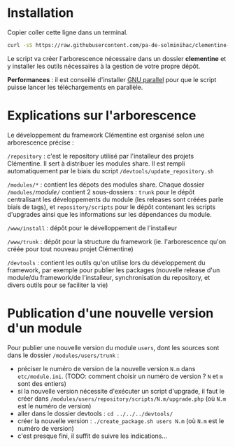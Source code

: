 Installation
===

Copier coller cette ligne dans un terminal.

```bash
curl -sS https://raw.githubusercontent.com/pa-de-solminihac/clementine-framework-devtools/master/init_devroot.sh -o init_devroot.sh && chmod u+x init_devroot.sh && ./init_devroot.sh
```

Le script va créer l'arborescence nécessaire dans un dossier __clementine__ et y installer les outils nécessaires à la gestion de votre propre dépôt.

__Performances__ : il est conseillé d'installer [GNU parallel](http://www.gnu.org/software/parallel/) pour que le script puisse lancer les téléchargements en parallèle.

Explications sur l'arborescence
===

Le développement du framework Clémentine est organisé selon une arborescence précise : 

```/repository``` : c'est le repository utilisé par l'installeur des projets Clémentine. Il sert à distribuer les modules share. Il est rempli automatiquement par le biais du script ```/devtools/update_repository.sh```

```/modules/*``` : contient les dépots des modules share. Chaque dossier `/modules/`_module_`/` contient 2 sous-dossiers : ```trunk``` pour le dépôt centralisant les développements du module (les releases sont créées parle biais de tags), et ```repository/scripts``` pour le dépôt contenant les scripts d'upgrades ainsi que les informations sur les dépendances du module. 

```/www/install``` : dépôt pour le dévelloppement de l'installeur

```/www/trunk``` : dépôt pour la structure du framework (ie. l'arborescence qu'on créée pour tout nouveau projet Clémentine)

```/devtools``` : contient les outils qu'on utilise lors du développement du framework, par exemple pour publier les packages (nouvelle release d'un module/du framework/de l'installeur, synchronisation du repository, et divers outils pour se faciliter la vie)

Publication d'une nouvelle version d'un module
===

Pour publier une nouvelle version du module ```users```, dont les sources sont dans le dossier ```/modules/users/trunk``` :

* préciser le numéro de version de la nouvelle version ```N.m``` dans ```etc/module.ini```. (TODO: comment choisir un numéro de version ? ```N``` et ```m``` sont des entiers)
* si la nouvelle version nécessite d'exécuter un script d'upgrade, il faut le créer dans ```/modules/users/repository/scripts/N.m/upgrade.php``` (où ```N.m``` est le numéro de version)
* aller dans le dossier devtools : ```cd ../../../devtools/```
* créer la nouvelle version : ```./create_package.sh users N.m``` (où ```N.m``` est le numéro de version)
* c'est presque fini, il suffit de suivre les indications...
